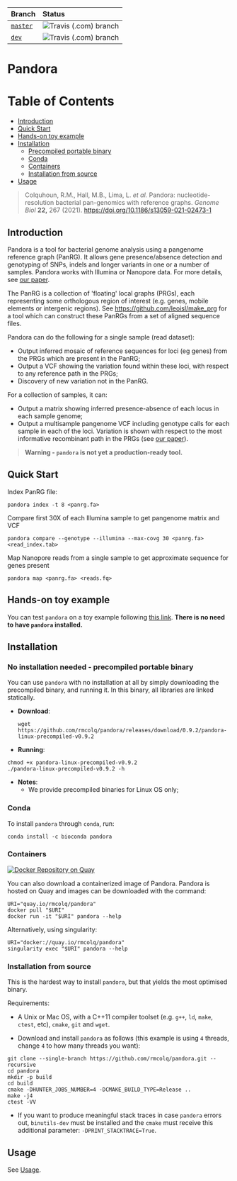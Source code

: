| Branch             | Status                                                                           |
|:-------------------|:---------------------------------------------------------------------------------|
| [`master`][master] | ![Travis (.com) branch](https://img.shields.io/travis/com/rmcolq/pandora/master) |
| [`dev`][dev]       | ![Travis (.com) branch](https://img.shields.io/travis/com/rmcolq/pandora/dev)    |

[master]: https://github.com/rmcolq/pandora/tree/master
[dev]: https://github.com/rmcolq/pandora/tree/dev


# Pandora

[TOC]: #

# Table of Contents
- [Introduction](#introduction)
- [Quick Start](#quick-start)
- [Hands-on toy example](#hands-on-toy-example)
- [Installation](#installation)
  - [Precompiled portable binary](#no-installation-needed---precompiled-portable-binary)
  - [Conda](#conda)
  - [Containers](#containers)
  - [Installation from source](#installation-from-source)
- [Usage](#usage)

> Colquhoun, R.M., Hall, M.B., Lima, L. *et al.* Pandora: nucleotide-resolution bacterial pan-genomics with reference graphs. *Genome Biol* **22,** 267 (2021). https://doi.org/10.1186/s13059-021-02473-1


## Introduction
Pandora is a tool for bacterial genome analysis using a pangenome reference graph (PanRG). It allows gene presence/absence detection and genotyping of SNPs, indels and longer variants in one or a number of samples. Pandora works with Illumina or Nanopore data. For more details, see [our paper][pandora_2020_paper].

The PanRG is a collection of 'floating'
local graphs (PRGs), each representing some orthologous region of interest
(e.g. genes, mobile elements or intergenic regions). See
https://github.com/leoisl/make_prg for a tool which can construct
these PanRGs from a set of aligned sequence files.

Pandora can do the following for a single sample (read dataset):
- Output inferred mosaic of reference sequences for loci (eg genes) from the PRGs which are present in the PanRG;
- Output a VCF showing the variation found within these loci, with respect to any reference path in the PRGs;
- Discovery of new variation not in the PanRG.

For a collection of samples, it can:
- Output a matrix showing inferred presence-absence of each locus in each sample genome;
- Output a multisample pangenome VCF including genotype calls for each sample in each of the loci. Variation is shown with respect to the most informative recombinant path in the PRGs (see [our paper][pandora_2020_paper]).

> **Warning - `pandora` is not yet a production-ready tool.** 

## Quick Start

Index PanRG file:

```
pandora index -t 8 <panrg.fa>
```

Compare first 30X of each Illumina sample to get pangenome matrix and
VCF

```
pandora compare --genotype --illumina --max-covg 30 <panrg.fa> <read_index.tab>
```

Map Nanopore reads from a single sample to get approximate sequence for
genes present

```
pandora map <panrg.fa> <reads.fq>
```

## Hands-on toy example

You can test `pandora` on a toy example following [this link](example).
**There is no need to have `pandora` installed.**

## Installation

### No installation needed - precompiled portable binary

You can use `pandora` with no installation at all by simply downloading the precompiled binary, and running it.
In this binary, all libraries are linked statically.

* **Download**:
  ```
  wget https://github.com/rmcolq/pandora/releases/download/0.9.2/pandora-linux-precompiled-v0.9.2
  ```

* **Running**:
```
chmod +x pandora-linux-precompiled-v0.9.2
./pandora-linux-precompiled-v0.9.2 -h
```

* **Notes**:
  * We provide precompiled binaries for Linux OS only;

### Conda

To install `pandora` through `conda`, run:
```
conda install -c bioconda pandora
```

### Containers

[![Docker Repository on Quay](https://quay.io/repository/rmcolq/pandora/status "Docker Repository on Quay")](https://quay.io/repository/rmcolq/pandora)

You can also download a containerized image of Pandora.
Pandora is hosted on Quay and images can be downloaded with the
command:

```
URI="quay.io/rmcolq/pandora"
docker pull "$URI"
docker run -it "$URI" pandora --help
```

Alternatively, using singularity:

```
URI="docker://quay.io/rmcolq/pandora"
singularity exec "$URI" pandora --help
```

### Installation from source

This is the hardest way to install `pandora`, but that yields the most optimised binary.

Requirements:
- A Unix or Mac OS, with a C++11 compiler toolset (e.g. `g++`, `ld`, `make`, `ctest`, etc), `cmake`, `git` and `wget`.

- Download and install `pandora` as follows (this example is using `4` threads, change `4` to how many threads you want):

```
git clone --single-branch https://github.com/rmcolq/pandora.git --recursive
cd pandora
mkdir -p build
cd build
cmake -DHUNTER_JOBS_NUMBER=4 -DCMAKE_BUILD_TYPE=Release ..
make -j4
ctest -VV
```

* If you want to produce meaningful stack traces in case `pandora` errors out, `binutils-dev` must be installed and the
  `cmake` must receive this additional parameter: `-DPRINT_STACKTRACE=True`.

## Usage

See [Usage](https://github.com/rmcolq/pandora/wiki/Usage).


<!--Link References-->
[pandora_2020_paper]: https://doi.org/10.1186/s13059-021-02473-1
